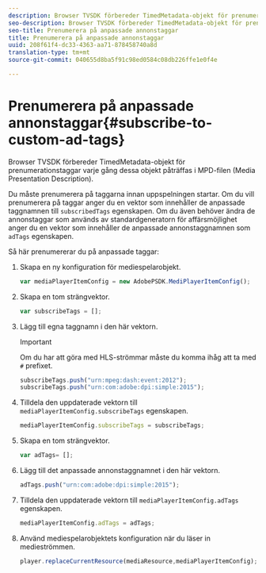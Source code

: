 ```yaml
---
description: Browser TVSDK förbereder TimedMetadata-objekt för prenumerationstaggar varje gång dessa objekt påträffas i MPD-filen (Media Presentation Description).
seo-description: Browser TVSDK förbereder TimedMetadata-objekt för prenumerationstaggar varje gång dessa objekt påträffas i MPD-filen (Media Presentation Description).
seo-title: Prenumerera på anpassade annonstaggar
title: Prenumerera på anpassade annonstaggar
uuid: 208f61f4-dc33-4363-aa71-878458740a8d
translation-type: tm+mt
source-git-commit: 040655d8ba5f91c98ed0584c08db226ffe1e0f4e

---
```



# Prenumerera på anpassade annonstaggar{#subscribe-to-custom-ad-tags}

Browser TVSDK förbereder TimedMetadata-objekt för prenumerationstaggar varje gång dessa objekt påträffas i MPD-filen (Media Presentation Description).

Du måste prenumerera på taggarna innan uppspelningen startar.
Om du vill prenumerera på taggar anger du en vektor som innehåller de anpassade taggnamnen till `subscribedTags` egenskapen. Om du även behöver ändra de annonstaggar som används av standardgeneratorn för affärsmöjlighet anger du en vektor som innehåller de anpassade annonstaggnamnen som `adTags` egenskapen.

Så här prenumererar du på anpassade taggar:

1. Skapa en ny konfiguration för mediespelarobjekt.

   ```js
   var mediaPlayerItemConfig = new AdobePSDK.MediPlayerItemConfig();
   ```

1. Skapa en tom strängvektor.

   ```js
   var subscribeTags = [];
   ```

1. Lägg till egna taggnamn i den här vektorn.

   >[!IMPORTANT]
   >
   >Om du har att göra med HLS-strömmar måste du komma ihåg att ta med `#` prefixet.

   ```js
   subscribeTags.push("urn:mpeg:dash:event:2012"); 
   subscribeTags.push("urn:com:adobe:dpi:simple:2015"); 
   ```

1. Tilldela den uppdaterade vektorn till `mediaPlayerItemConfig.subscribeTags` egenskapen.

   ```js
   mediaPlayerItemConfig.subscribeTags = subscribeTags;
   ```

1. Skapa en tom strängvektor.

   ```js
   var adTags= [];
   ```

1. Lägg till det anpassade annonstaggnamnet i den här vektorn.

   ```js
   adTags.push("urn:com:adobe:dpi:simple:2015");
   ```

1. Tilldela den uppdaterade vektorn till `mediaPlayerItemConfig.adTags` egenskapen.

   ```js
   mediaPlayerItemConfig.adTags = adTags;
   ```

1. Använd mediespelarobjektets konfiguration när du läser in medieströmmen.

   ```js
   player.replaceCurrentResource(mediaResource,mediaPlayerItemConfig);
   ```

